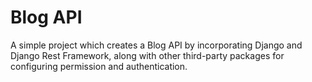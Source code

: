 # Blog API

A simple project which creates a Blog API by incorporating Django and Django Rest Framework, along with other third-party packages for configuring permission and authentication.
